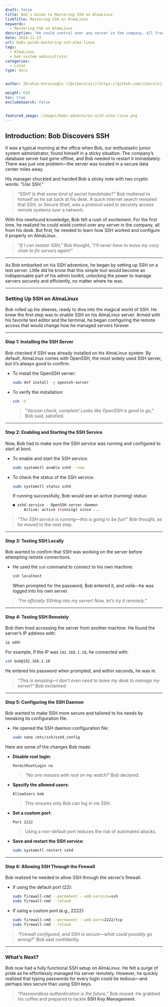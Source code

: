 ```yaml
---
draft: false
title: Bob’s Guide to Mastering SSH on AlmaLinux
linkTitle: Mastering SSH on AlmaLinux
keywords:
  - Mastering SSH on AlmaLinux
description: "He could control over any server in the company, all from his desk. But first, he needed to learn how SSH worked and configure it properly on AlmaLinux.  "
date: 2024-11-23
url: bobs-guide-mastering-ssh-alma-linux
tags:
  - AlmaLinux
  - bob system administrator
categories:
  - Linux
type: docs


author: İbrahim Korucuoğlu ([@siberoloji](https://github.com/siberoloji))

weight: 610
toc: true
excludeSearch: false


featured_image: /images/bobs-adventures-with-alma-linux.png
---
```

## **Introduction: Bob Discovers SSH**

It was a typical morning at the office when Bob, our enthusiastic junior system administrator, found himself in a sticky situation. The company’s database server had gone offline, and Bob needed to restart it immediately. There was just one problem—the server was located in a secure data center miles away.  

His manager chuckled and handed Bob a sticky note with two cryptic words: *"Use SSH."*  

> *“SSH? Is that some kind of secret handshake?”* Bob muttered to himself as he sat back at his desk. A quick internet search revealed that SSH, or Secure Shell, was a protocol used to securely access remote systems over a network.  

With this newfound knowledge, Bob felt a rush of excitement. For the first time, he realized he could wield control over any server in the company, all from his desk. But first, he needed to learn how SSH worked and configure it properly on AlmaLinux.

> *“If I can master SSH,”* Bob thought, *“I’ll never have to leave my cozy chair to fix servers again!”*

---

As Bob embarked on his SSH adventure, he began by setting up SSH on a test server. Little did he know that this simple tool would become an indispensable part of his admin toolkit, unlocking the power to manage servers securely and efficiently, no matter where he was.

---

### Setting Up SSH on AlmaLinux

Bob rolled up his sleeves, ready to dive into the magical world of SSH. He knew the first step was to enable SSH on his AlmaLinux server. Armed with his favorite text editor and the terminal, he began configuring the remote access that would change how he managed servers forever.

---

#### **Step 1: Installing the SSH Server**

Bob checked if SSH was already installed on his AlmaLinux system. By default, AlmaLinux comes with OpenSSH, the most widely used SSH server, but it’s always good to confirm.  

- To install the OpenSSH server:

  ```bash
  sudo dnf install -y openssh-server
  ```

- To verify the installation:

  ```bash
  ssh -V
  ```

  > *“Version check, complete! Looks like OpenSSH is good to go,”* Bob said, satisfied.

---

#### **Step 2: Enabling and Starting the SSH Service**

Now, Bob had to make sure the SSH service was running and configured to start at boot.  

- To enable and start the SSH service:

  ```bash
  sudo systemctl enable sshd --now
  ```

- To check the status of the SSH service:

  ```bash
  sudo systemctl status sshd
  ```

  If running successfully, Bob would see an active (running) status:

  ```bash
  ● sshd.service - OpenSSH server daemon
       Active: active (running) since ...
  ```

> *“The SSH service is running—this is going to be fun!”* Bob thought, as he moved to the next step.

---

#### **Step 3: Testing SSH Locally**

Bob wanted to confirm that SSH was working on the server before attempting remote connections.

- He used the `ssh` command to connect to his own machine:

  ```bash
  ssh localhost
  ```

  When prompted for the password, Bob entered it, and voilà—he was logged into his own server.  

> *“I’m officially SSHing into my server! Now, let’s try it remotely.”*  

---

#### **Step 4: Testing SSH Remotely**

Bob then tried accessing the server from another machine. He found the server’s IP address with:

```bash
ip addr
```

For example, if the IP was `192.168.1.10`, he connected with:

```bash
ssh bob@192.168.1.10
```

He entered his password when prompted, and within seconds, he was in.

> *“This is amazing—I don’t even need to leave my desk to manage my server!”* Bob exclaimed.

---

#### **Step 5: Configuring the SSH Daemon**

Bob wanted to make SSH more secure and tailored to his needs by tweaking its configuration file.

- He opened the SSH daemon configuration file:

  ```bash
  sudo nano /etc/ssh/sshd_config
  ```

Here are some of the changes Bob made:

- **Disable root login**:

  ```plaintext
  PermitRootLogin no
  ```

  > *“No one messes with root on my watch!”* Bob declared.

- **Specify the allowed users**:

  ```plaintext
  AllowUsers bob
  ```

  > This ensures only Bob can log in via SSH.

- **Set a custom port**:

  ```plaintext
  Port 2222
  ```

  > Using a non-default port reduces the risk of automated attacks.

- **Save and restart the SSH service**:

  ```bash
  sudo systemctl restart sshd
  ```

---

#### **Step 6: Allowing SSH Through the Firewall**

Bob realized he needed to allow SSH through the server’s firewall.

- If using the default port (22):

  ```bash
  sudo firewall-cmd --permanent --add-service=ssh
  sudo firewall-cmd --reload
  ```

- If using a custom port (e.g., 2222):

  ```bash
  sudo firewall-cmd --permanent --add-port=2222/tcp
  sudo firewall-cmd --reload
  ```

> *“Firewall configured, and SSH is secure—what could possibly go wrong?”* Bob said confidently.

---

### What’s Next?

Bob now had a fully functional SSH setup on AlmaLinux. He felt a surge of pride as he effortlessly managed his server remotely. However, he quickly realized that typing passwords for every login could be tedious—and perhaps less secure than using SSH keys.  

> *“Passwordless authentication is the future,”* Bob mused. He grabbed his coffee and prepared to tackle **SSH Key Management**.
